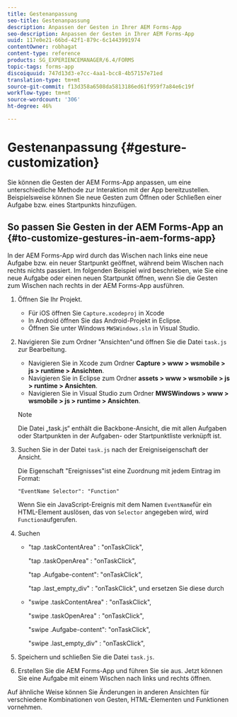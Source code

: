 ```yaml
---
title: Gestenanpassung
seo-title: Gestenanpassung
description: Anpassen der Gesten in Ihrer AEM Forms-App
seo-description: Anpassen der Gesten in Ihrer AEM Forms-App
uuid: 117e0e21-66bd-42f1-879c-6c1443991974
contentOwner: robhagat
content-type: reference
products: SG_EXPERIENCEMANAGER/6.4/FORMS
topic-tags: forms-app
discoiquuid: 747d13d3-e7cc-4aa1-bcc8-4b57157e71ed
translation-type: tm+mt
source-git-commit: f13d358a6508da5813186ed61f959f7a84e6c19f
workflow-type: tm+mt
source-wordcount: '306'
ht-degree: 46%

---
```



# Gestenanpassung {#gesture-customization}

Sie können die Gesten der AEM Forms-App anpassen, um eine unterschiedliche Methode zur Interaktion mit der App bereitzustellen. Beispielsweise können Sie neue Gesten zum Öffnen oder Schließen einer Aufgabe bzw. eines Startpunkts hinzufügen.

## So passen Sie Gesten in der AEM Forms-App an {#to-customize-gestures-in-aem-forms-app}

In der AEM Forms-App wird durch das Wischen nach links eine neue Aufgabe bzw. ein neuer Startpunkt geöffnet, während beim Wischen nach rechts nichts passiert. Im folgenden Beispiel wird beschrieben, wie Sie eine neue Aufgabe oder einen neuen Startpunkt öffnen, wenn Sie die Gesten zum Wischen nach rechts in der AEM Forms-App ausführen.

1. Öffnen Sie Ihr Projekt.

   * Für iOS öffnen Sie `Capture.xcodeproj` in Xcode
   * In Android öffnen Sie das Android-Projekt in Eclipse.
   * Öffnen Sie unter Windows `MWSWindows.sln` in Visual Studio.

1. Navigieren Sie zum Ordner &quot;Ansichten&quot;und öffnen Sie die Datei `task.js` zur Bearbeitung.

   * Navigieren Sie in Xcode zum Ordner **Capture > www > wsmobile > js > runtime > Ansichten**.
   * Navigieren Sie in Eclipse zum Ordner **assets > www > wsmobile > js > runtime > Ansichten**.
   * Navigieren Sie in Visual Studio zum Ordner **MWSWindows > www > wsmobile > js > runtime > Ansichten**.

   >[!NOTE]
   >
   >Die Datei „task.js“ enthält die Backbone-Ansicht, die mit allen Aufgaben oder Startpunkten in der Aufgaben- oder Startpunktliste verknüpft ist.

1. Suchen Sie in der Datei `task.js` nach der Ereigniseigenschaft der Ansicht.

   Die Eigenschaft &quot;Ereignisses&quot;ist eine Zuordnung mit jedem Eintrag im Format:

   `"EventName Selector": "Function"`

   Wenn Sie ein JavaScript-Ereignis mit dem Namen `EventName`für ein HTML-Element auslösen, das von `Selector` angegeben wird, wird `Function`aufgerufen.

1. Suchen

   * &quot;tap .taskContentArea&quot; : &quot;onTaskClick&quot;,

      &quot;tap .taskOpenArea&quot; : &quot;onTaskClick&quot;,

      &quot;tap .Aufgabe-content&quot;: &quot;onTaskClick&quot;,

      &quot;tap .last_empty_div&quot; : &quot;onTaskClick&quot;,
   und ersetzen Sie diese durch

   * &quot;swipe .taskContentArea&quot; : &quot;onTaskClick&quot;,

      &quot;swipe .taskOpenArea&quot; : &quot;onTaskClick&quot;,

      &quot;swipe .Aufgabe-content&quot;: &quot;onTaskClick&quot;,

      &quot;swipe .last_empty_div&quot; : &quot;onTaskClick&quot;,


1. Speichern und schließen Sie die Datei `task.js`.
1. Erstellen Sie die AEM Forms-App und führen Sie sie aus. Jetzt können Sie eine Aufgabe mit einem Wischen nach links und rechts öffnen.

Auf ähnliche Weise können Sie Änderungen in anderen Ansichten für verschiedene Kombinationen von Gesten, HTML-Elementen und Funktionen vornehmen.

